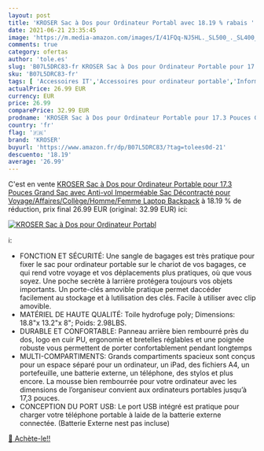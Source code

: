 ```yaml
---
layout: post
title: 'KROSER Sac à Dos pour Ordinateur Portabl avec 18.19 % rabais '
date: 2021-06-21 23:35:45
image: 'https://m.media-amazon.com/images/I/41FQq-NJ5HL._SL500_._SL400_.jpg'
comments: true
category: ofertas
author: 'tole.es'
slug: 'B07L5DRC83-fr KROSER Sac à Dos pour Ordinateur Portable pour 17.3 Pouces...'
sku: 'B07L5DRC83-fr'
tags: [ 'Accessoires IT','Accessoires pour ordinateur portable','Informatique','Sacs et housses pour ordinateur portable','Sacs à dos pour ordinateur portable','kroser', ]
actualPrice: 26.99 EUR
currency: EUR
price: 26.99
comparePrice: 32.99 EUR
prodname: 'KROSER Sac à Dos pour Ordinateur Portable pour 17.3 Pouces Grand Sac avec Anti-vol Imperméable Sac Décontracté pour Voyage/Affaires/Collège/Homme/Femme Laptop Backpack'
country: 'fr'
flag: '🇫🇷'
brand: 'KROSER'
buyurl: 'https://www.amazon.fr/dp/B07L5DRC83/?tag=tolees0d-21'
descuento: '18.19'
average: '26.99'
---
```


C'est en vente [KROSER Sac à Dos pour Ordinateur Portable pour 17.3 Pouces Grand Sac avec Anti-vol Imperméable Sac Décontracté pour Voyage/Affaires/Collège/Homme/Femme Laptop Backpack](https://www.amazon.fr/dp/B07L5DRC83/?tag=tolees0d-21)  à  18.19 % de réduction, prix final  26.99 EUR (original: 32.99 EUR) ici:

[![KROSER Sac à Dos pour Ordinateur Portabl](https://m.media-amazon.com/images/I/41FQq-NJ5HL._SL500_._SL400_.jpg)](https://www.amazon.fr/dp/B07L5DRC83/?tag=tolees0d-21)

ℹ️:

- FONCTION ET SÉCURITÉ: Une sangle de bagages est très pratique pour fixer le sac pour ordinateur portable sur le chariot de vos bagages, ce qui rend votre voyage et vos déplacements plus pratiques, où que vous soyez. Une poche secrète à larrière protégera toujours vos objets importants. Un porte-clés amovible pratique permet daccéder facilement au stockage et à lutilisation des clés. Facile à utiliser avec clip amovible.
- MATÉRIEL DE HAUTE QUALITÉ: Toile hydrofuge poly; Dimensions: 18.8"x 13.2"x 8"; Poids: 2.98LBS.
- DURABLE ET CONFORTABLE: Panneau arrière bien rembourré près du dos, logo en cuir PU, ergonomie et bretelles réglables et une poignée robuste vous permettent de porter confortablement pendant longtemps
- MULTI-COMPARTIMENTS: Grands compartiments spacieux sont conçus pour un espace séparé pour un ordinateur, un iPad, des fichiers A4, un portefeuille, une batterie externe, un téléphone, des stylos et plus encore. La mousse bien rembourrée pour votre ordinateur avec les dimensions de l’organiseur convient aux ordinateurs portables jusqu’à 17,3 pouces.
- CONCEPTION DU PORT USB: Le port USB intégré est pratique pour charger votre téléphone portable à laide de la batterie externe connectée. (Batterie Externe nest pas incluse)

[🛒 Achète-le!!](https://www.amazon.fr/dp/B07L5DRC83/?tag=tolees0d-21)
